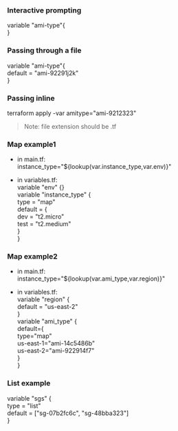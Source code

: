 ### Interactive prompting
variable "ami-type"{  
}

### Passing through a file
variable "ami-type"{  
default = "ami-92291j2k"  
}

### Passing inline
terraform apply -var amitype="ami-9212323"

> Note: file extension should be .tf

### Map example1
* in main.tf:  
instance_type="${lookup(var.instance_type,var.env)}"

* in variables.tf:  
variable "env" {}  
variable "instance_type" {  
	type = "map"  
	default = {  
		dev = "t2.micro"  
		test = "t2.medium"  
	}  
}  

### Map example2
* in main.tf:  
instance_type="${lookup(var.ami_type,var.region)}"

* in variables.tf:  
variable "region" {  
	default = "us-east-2"  
}  
variable "ami_type" {  
	default={  
		type="map"  
		us-east-1="ami-14c5486b"  
		us-east-2="ami-922914f7"  
	}  
}  

### List example
variable "sgs" {  
	type = "list"  
	default = ["sg-07b2fc6c", "sg-48bba323"]  
}  
